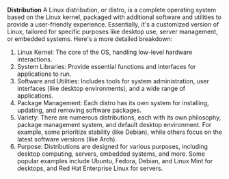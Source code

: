 **Distribution**
A Linux distribution, or distro, is a complete operating system based on the Linux kernel, packaged with additional software and utilities to provide a user-friendly experience. Essentially, it's a customized version of Linux, tailored for specific purposes like desktop use, server management, or embedded systems. 
Here's a more detailed breakdown:

1. Linux Kernel: The core of the OS, handling low-level hardware interactions. 
2. System Libraries: Provide essential functions and interfaces for applications to run. 
3. Software and Utilities: Includes tools for system administration, user interfaces (like desktop environments), and a wide range of applications. 
4. Package Management: Each distro has its own system for installing, updating, and removing software packages. 
5. Variety: There are numerous distributions, each with its own philosophy, package management system, and default desktop environment. For example, some prioritize stability (like Debian), while others focus on the latest software versions (like Arch). 
6. Purpose: Distributions are designed for various purposes, including desktop computing, servers, embedded systems, and more. Some popular examples include Ubuntu, Fedora, Debian, and Linux Mint for desktops, and Red Hat Enterprise Linux for servers. 
